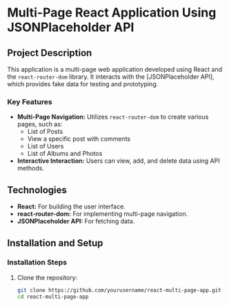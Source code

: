 # Multi-Page React Application Using JSONPlaceholder API

## Project Description

This application is a multi-page web application developed using React and the `react-router-dom` library. It interacts with the [JSONPlaceholder API], which provides fake data for testing and prototyping.

### Key Features

- **Multi-Page Navigation:** Utilizes `react-router-dom` to create various pages, such as:
  - List of Posts
  - View a specific post with comments
  - List of Users
  - List of Albums and Photos
- **Interactive Interaction:** Users can view, add, and delete data using API methods.


## Technologies

- **React:** For building the user interface.
- **react-router-dom:** For implementing multi-page navigation.
- **JSONPlaceholder API:** For fetching data.

## Installation and Setup

### Installation Steps

1. Clone the repository:
   ```bash
   git clone https://github.com/yourusername/react-multi-page-app.git
   cd react-multi-page-app

